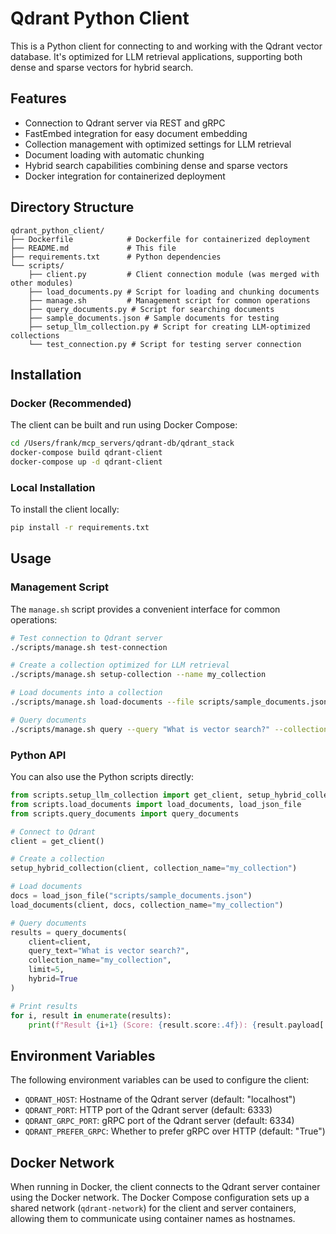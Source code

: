 # Qdrant Python Client

This is a Python client for connecting to and working with the Qdrant vector database. It's optimized for LLM retrieval applications, supporting both dense and sparse vectors for hybrid search.

## Features

- Connection to Qdrant server via REST and gRPC
- FastEmbed integration for easy document embedding
- Collection management with optimized settings for LLM retrieval
- Document loading with automatic chunking
- Hybrid search capabilities combining dense and sparse vectors
- Docker integration for containerized deployment

## Directory Structure

```
qdrant_python_client/
├── Dockerfile            # Dockerfile for containerized deployment
├── README.md             # This file
├── requirements.txt      # Python dependencies
└── scripts/
    ├── client.py         # Client connection module (was merged with other modules)
    ├── load_documents.py # Script for loading and chunking documents
    ├── manage.sh         # Management script for common operations
    ├── query_documents.py # Script for searching documents
    ├── sample_documents.json # Sample documents for testing
    ├── setup_llm_collection.py # Script for creating LLM-optimized collections
    └── test_connection.py # Script for testing server connection
```

## Installation

### Docker (Recommended)

The client can be built and run using Docker Compose:

```bash
cd /Users/frank/mcp_servers/qdrant-db/qdrant_stack
docker-compose build qdrant-client
docker-compose up -d qdrant-client
```

### Local Installation

To install the client locally:

```bash
pip install -r requirements.txt
```

## Usage

### Management Script

The `manage.sh` script provides a convenient interface for common operations:

```bash
# Test connection to Qdrant server
./scripts/manage.sh test-connection

# Create a collection optimized for LLM retrieval
./scripts/manage.sh setup-collection --name my_collection

# Load documents into a collection
./scripts/manage.sh load-documents --file scripts/sample_documents.json --collection my_collection

# Query documents
./scripts/manage.sh query --query "What is vector search?" --collection my_collection --limit 5
```

### Python API

You can also use the Python scripts directly:

```python
from scripts.setup_llm_collection import get_client, setup_hybrid_collection
from scripts.load_documents import load_documents, load_json_file
from scripts.query_documents import query_documents

# Connect to Qdrant
client = get_client()

# Create a collection
setup_hybrid_collection(client, collection_name="my_collection")

# Load documents
docs = load_json_file("scripts/sample_documents.json")
load_documents(client, docs, collection_name="my_collection")

# Query documents
results = query_documents(
    client=client,
    query_text="What is vector search?",
    collection_name="my_collection",
    limit=5,
    hybrid=True
)

# Print results
for i, result in enumerate(results):
    print(f"Result {i+1} (Score: {result.score:.4f}): {result.payload['text'][:100]}...")
```

## Environment Variables

The following environment variables can be used to configure the client:

- `QDRANT_HOST`: Hostname of the Qdrant server (default: "localhost")
- `QDRANT_PORT`: HTTP port of the Qdrant server (default: 6333)
- `QDRANT_GRPC_PORT`: gRPC port of the Qdrant server (default: 6334)
- `QDRANT_PREFER_GRPC`: Whether to prefer gRPC over HTTP (default: "True")

## Docker Network

When running in Docker, the client connects to the Qdrant server container using the Docker network. The Docker Compose configuration sets up a shared network (`qdrant-network`) for the client and server containers, allowing them to communicate using container names as hostnames.
